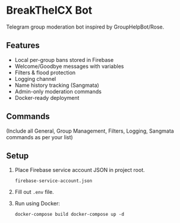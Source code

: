 # BreakTheICX Bot


Telegram group moderation bot inspired by GroupHelpBot/Rose.


## Features
- Local per-group bans stored in Firebase
- Welcome/Goodbye messages with variables
- Filters & flood protection
- Logging channel
- Name history tracking (Sangmata)
- Admin-only moderation commands
- Docker-ready deployment


## Commands
(Include all General, Group Management, Filters, Logging, Sangmata commands as per your list)


## Setup
1. Place Firebase service account JSON in project root.

   ```firebase-service-account.json```

2. Fill out `.env` file.
3. Run using Docker:

   ```docker-compose build docker-compose up -d```
